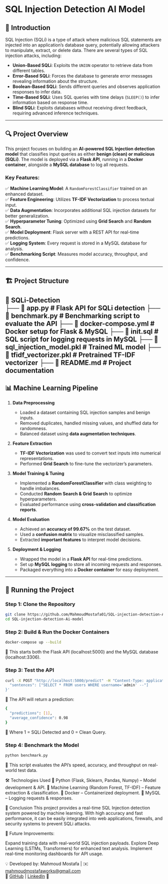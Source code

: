 # SQL Injection Detection AI Model  

## 📌 Introduction  
SQL Injection (SQLi) is a type of attack where malicious SQL statements are injected into an application’s database query, potentially allowing attackers to manipulate, extract, or delete data. There are several types of SQL injection attacks, including:  

- **Union-Based SQLi**: Exploits the `UNION` operator to retrieve data from different tables.  
- **Error-Based SQLi**: Forces the database to generate error messages revealing information about the structure.  
- **Boolean-Based SQLi**: Sends different queries and observes application responses to infer data.  
- **Time-Based SQLi**: Uses SQL queries with time delays (`SLEEP()`) to infer information based on response time.  
- **Blind SQLi**: Exploits databases without receiving direct feedback, requiring advanced inference techniques.  

---

## 🔍 Project Overview  
This project focuses on building an **AI-powered SQL Injection detection model** that classifies input queries as either **benign (clean) or malicious (SQLi)**. The model is deployed via a **Flask API**, running in a **Docker container**, alongside a **MySQL database** to log all requests.  

### **Key Features:**  
✅ **Machine Learning Model**: A `RandomForestClassifier` trained on an enhanced dataset.  
✅ **Feature Engineering**: Utilizes **TF-IDF Vectorization** to process textual input.  
✅ **Data Augmentation**: Incorporates additional SQL injection datasets for better generalization.  
✅ **Hyperparameter Tuning**: Optimized using **Grid Search** and **Random Search**.  
✅ **Model Deployment**: Flask server with a REST API for real-time predictions.  
✅ **Logging System**: Every request is stored in a MySQL database for analysis.  
✅ **Benchmarking Script**: Measures model accuracy, throughput, and confidence.  

---

## 🏗️ Project Structure  

📂 **SQLi-Detection**  
├── 📜 app.py # Flask API for SQLi detection
├── 📜 benchmark.py # Benchmarking script to evaluate the API
├── 📜 docker-compose.yml # Docker setup for Flask & MySQL
├── 📜 init.sql # SQL script for logging requests in MySQL
├── 📜 sql_injection_model.pkl # Trained ML model
├── 📜 tfidf_vectorizer.pkl # Pretrained TF-IDF vectorizer
├── 📜 README.md # Project documentation
---

## 📊 Machine Learning Pipeline  

1. **Data Preprocessing**  
   - Loaded a dataset containing SQL injection samples and benign inputs.  
   - Removed duplicates, handled missing values, and shuffled data for randomness.  
   - Balanced dataset using **data augmentation techniques**.  

2. **Feature Extraction**  
   - **TF-IDF Vectorization** was used to convert text inputs into numerical representations.  
   - Performed **Grid Search** to fine-tune the vectorizer’s parameters.  

3. **Model Training & Tuning**  
   - Implemented a **RandomForestClassifier** with class weighting to handle imbalances.  
   - Conducted **Random Search & Grid Search** to optimize hyperparameters.  
   - Evaluated performance using **cross-validation and classification reports**.  

4. **Model Evaluation**  
   - Achieved an **accuracy of 99.67%** on the test dataset.  
   - Used a **confusion matrix** to visualize misclassified samples.  
   - Extracted **important features** to interpret model decisions.  

5. **Deployment & Logging**  
   - Wrapped the model in a **Flask API** for real-time predictions.  
   - Set up **MySQL logging** to store all incoming requests and responses.  
   - Packaged everything into a **Docker container** for easy deployment.  

---

## 🚀 Running the Project  

### **Step 1: Clone the Repository**  
```bash
git clone https://github.com/MahmoudMostafa01/SQL-injection-detection-Ai-model.git
cd SQL-injection-detection-Ai-model
```
### **Step 2: Build & Run the Docker Containers**  
```bash
docker-compose up --build
```
🔹 This starts both the Flask API (localhost:5000) and the MySQL database (localhost:3306).

### **Step 3: Test the API**
```bash
curl -X POST "http://localhost:5000/predict" -H "Content-Type: application/json" -d '{
  "sentences": ["SELECT * FROM users WHERE username='admin' --"]
}'
```
🔹 The API will return a prediction:
```bash
{
  "predictions": [1],  
  "average_confidence": 0.98  
}
```
🔹 Where 1 = SQLi Detected and 0 = Clean Query.

### **Step 4: Benchmark the Model**
```bash
python benchmark.py
```
🔹 This script evaluates the API’s speed, accuracy, and throughput on real-world test data.

🛠 Technologies Used
🔹 Python (Flask, Sklearn, Pandas, Numpy) – Model development & API.
🔹 Machine Learning (Random Forest, TF-IDF) – Feature extraction & classification.
🔹 Docker – Containerized deployment.
🔹 MySQL – Logging requests & responses.

📌 Conclusion
This project provides a real-time SQL Injection detection system powered by machine learning. With high accuracy and fast performance, it can be easily integrated into web applications, firewalls, and security systems to prevent SQLi attacks.

🔹 Future Improvements:

Expand training data with real-world SQL injection payloads.
Explore Deep Learning (LSTMs, Transformers) for enhanced text analysis.
Implement real-time monitoring dashboards for API usage.


💡 Developed by: Mahmoud Mostafa | ✉️ mahmoudmostafaworks@gmail.com  
🔗 [GitHub](https://github.com/MahmoudMostafa01) | [LinkedIn](https://www.linkedin.com/in/mahmoud-abdelmaged) 🚀

